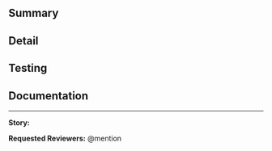 ## Summary

## Detail

## Testing

## Documentation

---

**Story:**

**Requested Reviewers:** @mention
